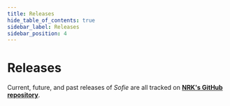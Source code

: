 ```yaml
---
title: Releases
hide_table_of_contents: true
sidebar_label: Releases
sidebar_position: 4
---
```


# Releases

Current, future, and past releases of _Sofie_ are all tracked on [**NRK's GitHub repository**](https://github.com/nrkno/Sofie-TV-automation/issues?utf8=%E2%9C%93&q=is%3Aissue+label%3ARelease).
